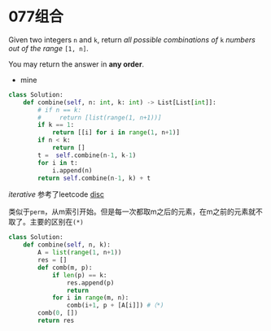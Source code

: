 # 077组合

Given two integers `n` and `k`, return *all possible combinations of* `k` *numbers out of the range* `[1, n]`.

You may return the answer in **any order**.

* mine

```python
class Solution:
    def combine(self, n: int, k: int) -> List[List[int]]:
        # if n == k:
        #     return [list(range(1, n+1))]
        if k == 1:
            return [[i] for i in range(1, n+1)]
        if n < k:
            return []
        t =  self.combine(n-1, k-1)
        for i in t:
            i.append(n)
        return self.combine(n-1, k) + t
```



_iterative_ 参考了leetcode [disc](https://leetcode.com/problems/combinations/discuss/26992/Short-Iterative-C%2B%2B-Answer-8ms)

类似于`perm`，从m索引开始。但是每一次都取m之后的元素，在m之前的元素就不取了。主要的区别在`(*)`

```python
class Solution:
    def combine(self, n, k):
        A = list(range(1, n+1))
        res = []
        def comb(m, p):
            if len(p) == k:
                res.append(p)
                return
            for i in range(m, n):
                comb(i+1, p + [A[i]]) #（*)
        comb(0, [])
        return res
```

